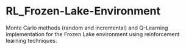 # RL_Frozen-Lake-Environment
Monte Carlo methods (random and incremental) and Q-Learning implementation for the Frozen Lake environment using reinforcement learning techniques.
